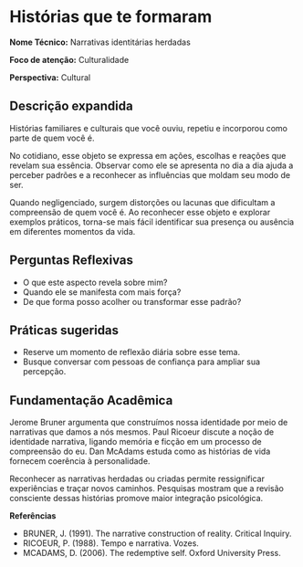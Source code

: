 # Histórias que te formaram

**Nome Técnico:** Narrativas identitárias herdadas

**Foco de atenção:** Culturalidade

**Perspectiva:** Cultural

## Descrição expandida
Histórias familiares e culturais que você ouviu, repetiu e incorporou como parte de quem você é.

No cotidiano, esse objeto se expressa em ações, escolhas e reações que revelam sua essência. Observar como ele se apresenta no dia a dia ajuda a perceber padrões e a reconhecer as influências que moldam seu modo de ser.

Quando negligenciado, surgem distorções ou lacunas que dificultam a compreensão de quem você é. Ao reconhecer esse objeto e explorar exemplos práticos, torna-se mais fácil identificar sua presença ou ausência em diferentes momentos da vida.

## Perguntas Reflexivas
- O que este aspecto revela sobre mim?
- Quando ele se manifesta com mais força?
- De que forma posso acolher ou transformar esse padrão?

## Práticas sugeridas
- Reserve um momento de reflexão diária sobre esse tema.
- Busque conversar com pessoas de confiança para ampliar sua percepção.

## Fundamentação Acadêmica

Jerome Bruner argumenta que construímos nossa identidade por meio de narrativas que damos a nós mesmos. Paul Ricoeur discute a noção de identidade narrativa, ligando memória e ficção em um processo de compreensão do eu. Dan McAdams estuda como as histórias de vida fornecem coerência à personalidade.

Reconhecer as narrativas herdadas ou criadas permite ressignificar experiências e traçar novos caminhos. Pesquisas mostram que a revisão consciente dessas histórias promove maior integração psicológica.

**Referências**
- BRUNER, J. (1991). The narrative construction of reality. Critical Inquiry.
- RICOEUR, P. (1988). Tempo e narrativa. Vozes.
- MCADAMS, D. (2006). The redemptive self. Oxford University Press.
